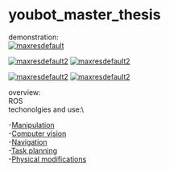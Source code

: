 # youbot_master_thesis
demonstration:\
[![maxresdefault](https://user-images.githubusercontent.com/68658068/117086114-f5a02e00-ad4b-11eb-9704-9aa8796481af.jpg)](https://youtu.be/eHf56aguuII)

[![maxresdefault2](https://user-images.githubusercontent.com/68658068/117086219-444dc800-ad4c-11eb-8265-04864fd88272.jpg)](https://youtu.be/eHf56aguuII) [![maxresdefault2](https://user-images.githubusercontent.com/68658068/117086219-444dc800-ad4c-11eb-8265-04864fd88272.jpg)](https://youtu.be/eHf56aguuII)

[![maxresdefault2](https://user-images.githubusercontent.com/68658068/117086570-2fbdff80-ad4d-11eb-936a-d4adf72555d0.jpg)](https://youtu.be/eHf56aguuII) [![maxresdefault2](https://user-images.githubusercontent.com/68658068/117086570-2fbdff80-ad4d-11eb-936a-d4adf72555d0.jpg)](https://youtu.be/eHf56aguuII)


overview:\
ROS\
techonolgies and use:\

-[Manipulation](https://github.com/mikhail-chirkov/youbot_master_thesis_or_project/wiki/Manipulation) \
-[Computer vision](https://github.com/mikhail-chirkov/youbot_master_thesis_or_project/wiki/Computer-vision) \
-[Navigation](https://github.com/mikhail-chirkov/youbot_master_thesis_or_project/wiki/Navigation) \
-[Task planning](https://github.com/mikhail-chirkov/youbot_master_thesis_or_project/wiki/Task-planning)\
-[Physical modifications](https://github.com/mikhail-chirkov/youbot_master_thesis_or_project/wiki/3D-models)
